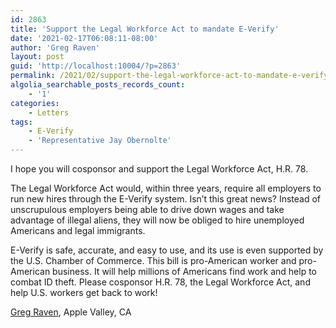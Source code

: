 ```yaml
---
id: 2863
title: 'Support the Legal Workforce Act to mandate E-Verify'
date: '2021-02-17T06:08:11-08:00'
author: 'Greg Raven'
layout: post
guid: 'http://localhost:10004/?p=2863'
permalink: /2021/02/support-the-legal-workforce-act-to-mandate-e-verify/
algolia_searchable_posts_records_count:
    - '1'
categories:
    - Letters
tags:
    - E-Verify
    - 'Representative Jay Obernolte'
---
```


I hope you will cosponsor and support the Legal Workforce Act, H.R. 78.

The Legal Workforce Act would, within three years, require all employers to run new hires through the E-Verify system. Isn’t this great news? Instead of unscrupulous employers being able to drive down wages and take advantage of illegal aliens, they will now be obliged to hire unemployed Americans and legal immigrants.

E-Verify is safe, accurate, and easy to use, and its use is even supported by the U.S. Chamber of Commerce. This bill is pro-American worker and pro-American business. It will help millions of Americans find work and help to combat ID theft. Please cosponsor H.R. 78, the Legal Workforce Act, and help U.S. workers get back to work!

[Greg Raven](https://www.gregraven.org/), Apple Valley, CA